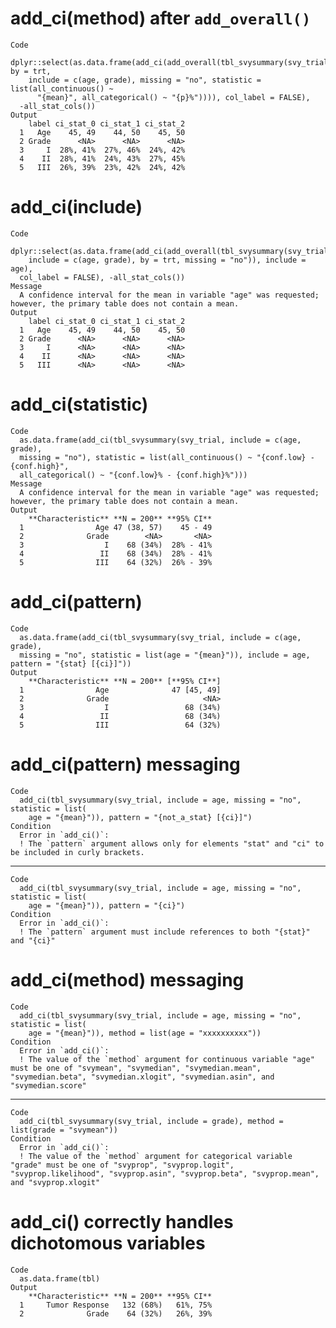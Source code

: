 # add_ci(method) after `add_overall()`

    Code
      dplyr::select(as.data.frame(add_ci(add_overall(tbl_svysummary(svy_trial, by = trt,
        include = c(age, grade), missing = "no", statistic = list(all_continuous() ~
          "{mean}", all_categorical() ~ "{p}%")))), col_label = FALSE),
      -all_stat_cols())
    Output
        label ci_stat_0 ci_stat_1 ci_stat_2
      1   Age    45, 49    44, 50    45, 50
      2 Grade      <NA>      <NA>      <NA>
      3     I  28%, 41%  27%, 46%  24%, 42%
      4    II  28%, 41%  24%, 43%  27%, 45%
      5   III  26%, 39%  23%, 42%  24%, 42%

# add_ci(include)

    Code
      dplyr::select(as.data.frame(add_ci(add_overall(tbl_svysummary(svy_trial,
        include = c(age, grade), by = trt, missing = "no")), include = age),
      col_label = FALSE), -all_stat_cols())
    Message
      A confidence interval for the mean in variable "age" was requested; however, the primary table does not contain a mean.
    Output
        label ci_stat_0 ci_stat_1 ci_stat_2
      1   Age    45, 49    44, 50    45, 50
      2 Grade      <NA>      <NA>      <NA>
      3     I      <NA>      <NA>      <NA>
      4    II      <NA>      <NA>      <NA>
      5   III      <NA>      <NA>      <NA>

# add_ci(statistic)

    Code
      as.data.frame(add_ci(tbl_svysummary(svy_trial, include = c(age, grade),
      missing = "no"), statistic = list(all_continuous() ~ "{conf.low} - {conf.high}",
      all_categorical() ~ "{conf.low}% - {conf.high}%")))
    Message
      A confidence interval for the mean in variable "age" was requested; however, the primary table does not contain a mean.
    Output
        **Characteristic** **N = 200** **95% CI**
      1                Age 47 (38, 57)    45 - 49
      2              Grade        <NA>       <NA>
      3                  I    68 (34%)  28% - 41%
      4                 II    68 (34%)  28% - 41%
      5                III    64 (32%)  26% - 39%

# add_ci(pattern)

    Code
      as.data.frame(add_ci(tbl_svysummary(svy_trial, include = c(age, grade),
      missing = "no", statistic = list(age = "{mean}")), include = age, pattern = "{stat} [{ci}]"))
    Output
        **Characteristic** **N = 200** [**95% CI**]
      1                Age              47 [45, 49]
      2              Grade                     <NA>
      3                  I                 68 (34%)
      4                 II                 68 (34%)
      5                III                 64 (32%)

# add_ci(pattern) messaging

    Code
      add_ci(tbl_svysummary(svy_trial, include = age, missing = "no", statistic = list(
        age = "{mean}")), pattern = "{not_a_stat} [{ci}]")
    Condition
      Error in `add_ci()`:
      ! The `pattern` argument allows only for elements "stat" and "ci" to be included in curly brackets.

---

    Code
      add_ci(tbl_svysummary(svy_trial, include = age, missing = "no", statistic = list(
        age = "{mean}")), pattern = "{ci}")
    Condition
      Error in `add_ci()`:
      ! The `pattern` argument must include references to both "{stat}" and "{ci}"

# add_ci(method) messaging

    Code
      add_ci(tbl_svysummary(svy_trial, include = age, missing = "no", statistic = list(
        age = "{mean}")), method = list(age = "xxxxxxxxxx"))
    Condition
      Error in `add_ci()`:
      ! The value of the `method` argument for continuous variable "age" must be one of "svymean", "svymedian", "svymedian.mean", "svymedian.beta", "svymedian.xlogit", "svymedian.asin", and "svymedian.score"

---

    Code
      add_ci(tbl_svysummary(svy_trial, include = grade), method = list(grade = "svymean"))
    Condition
      Error in `add_ci()`:
      ! The value of the `method` argument for categorical variable "grade" must be one of "svyprop", "svyprop.logit", "svyprop.likelihood", "svyprop.asin", "svyprop.beta", "svyprop.mean", and "svyprop.xlogit"

# add_ci() correctly handles dichotomous variables

    Code
      as.data.frame(tbl)
    Output
        **Characteristic** **N = 200** **95% CI**
      1     Tumor Response   132 (68%)   61%, 75%
      2              Grade    64 (32%)   26%, 39%

